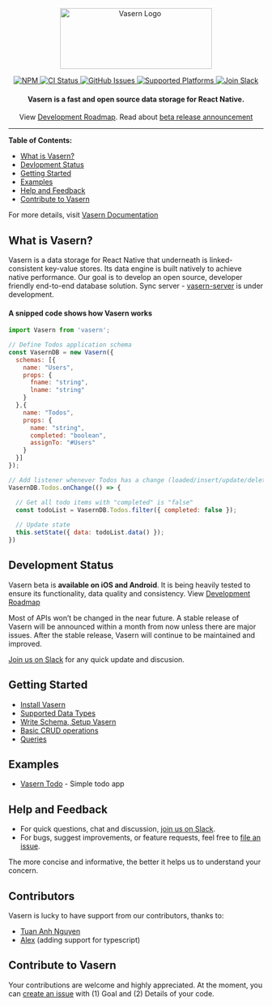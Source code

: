 
<p align="center">  
<img align="center" src="https://unpkg.com/vasern@0.2.4/vasern-logo.svg" alt="Vasern Logo" width="300" height="120">
</p>

<p align="center">
  <a href="https://npmjs.com/package/vasern">
    <img src="https://img.shields.io/npm/v/vasern.svg" alt="NPM">
  </a>
  
  <a href="https://travis-ci.org/vasern/vasern">
    <img src="https://img.shields.io/travis/vasern/vasern.svg?logo=travis" alt="CI Status">
  </a>
  
  <a href="https://github.com/vasern/vasern/issues">
    <img src="https://img.shields.io/github/issues/vasern/vasern.svg" alt="GitHub Issues">
  </a>
  
  <a href="https://github.com/vasern/vasern">
    <img src="https://img.shields.io/badge/React%20Native-iOS%20%2B%20Android-brightgreen.svg" alt="Supported Platforms ">
  </a>
  
  <a href="https://join.slack.com/t/vasern/shared_invite/enQtNDU4NTk2MDI5OTcyLTRiYzRjZDI5YTAyMjlhYzg1YTdhNjFjZGNkODI1OTQwYzExZjA3NWRkYTY1MGE2ZjU0YzU3NzE2NzUwZmEwMjM">
    <img src="https://img.shields.io/badge/chat-on%20Slack-%23e21357.svg?logo=slack" alt="Join Slack">
  </a>
</p>

<h4 align="center">
Vasern is a fast and open source data storage for React Native.
</h4>

<p align="center">
  View <a href="https://github.com/vasern/vasern/blob/master/roadmap.md">Development Roadmap</a>. Read about <a href="https://medium.com/vasern/vasern-a-fast-lightweight-and-open-source-data-storage-for-react-native-7fccff7506a1">beta release announcement</a>
</p>


---

__Table of Contents:__

- [What is Vasern?](#what-is-vasern)
- [Devlopment Status](#development-status)
- [Getting Started](#getting-started)
- [Examples](#examples)
- [Help and Feedback](#help-and-feedback)
- [Contribute to Vasern](#contribute-to-vasern)


For more details, visit [Vasern Documentation](https://vasern.com/docs/overview)

## What is Vasern?

Vasern is a data storage for React Native that underneath is linked-consistent key-value stores. Its data engine is built natively to achieve native performance. Our goal is to develop an open source, developer friendly end-to-end database solution. Sync server - [vasern-server](https://github.com/vasern/vasern-server) is under development.

#### A snipped code shows how Vasern works

```javascript
import Vasern from 'vasern';

// Define Todos application schema
const VasernDB = new Vasern({ 
  schemas: [{
    name: "Users",
    props: {
      fname: "string",
      lname: "string"
    }
  },{
    name: "Todos",
    props: {
      name: "string",
      completed: "boolean",
      assignTo: "#Users"
    }
  }]
});

// Add listener whenever Todos has a change (loaded/insert/update/delete)
VasernDB.Todos.onChange(() => {

  // Get all todo items with "completed" is "false"
  const todoList = VasernDB.Todos.filter({ completed: false });
  
  // Update state
  this.setState({ data: todoList.data() });
})
```

## Development Status

Vasern beta is **available on iOS and Android**. It is being heavily tested to ensure its functionality, data quality and consistency. View [Development Roadmap](roadmap.md)

Most of APIs won’t be changed in the near future. A stable release of Vasern will be announced within a month from now unless there are major issues. After the stable release, Vasern will continue to be maintained and improved.

[Join us on Slack](https://join.slack.com/t/vasern/shared_invite/enQtNDU4NTk2MDI5OTcyLTRiYzRjZDI5YTAyMjlhYzg1YTdhNjFjZGNkODI1OTQwYzExZjA3NWRkYTY1MGE2ZjU0YzU3NzE2NzUwZmEwMjM) for any quick update and discusion.


## Getting Started

- [Install Vasern](https://vasern.com/docs/install-vasern)
- [Supported Data Types](https://vasern.com/docs/supported-data-types)
- [Write Schema, Setup Vasern](https://vasern.com/docs/write-schema-setup-vasern)
- [Basic CRUD operations](https://vasern.com/docs/basic-crud-operation)
- [Queries](https://vasern.com/docs/queries)


## Examples

- [Vasern Todo](https://vasern.com/docs/todo-example) - Simple todo app

## Help and Feedback

- For quick questions, chat and discussion, [join us on Slack](https://join.slack.com/t/vasern/shared_invite/enQtNDU4NTk2MDI5OTcyLTRiYzRjZDI5YTAyMjlhYzg1YTdhNjFjZGNkODI1OTQwYzExZjA3NWRkYTY1MGE2ZjU0YzU3NzE2NzUwZmEwMjM).
- For bugs, suggest improvements, or feature requests, feel free to [file an issue](https://github.com/vasern/vasern/issues).

The more concise and informative, the better it helps us to understand your concern.

## Contributors

Vasern is lucky to have support from our contributors, thanks to:

- [Tuan Anh Nguyen](https://github.com/anhtuank7c)
- [Alex](https://github.com/curtisy1) (adding support for typescript)

## Contribute to Vasern

Your contributions are welcome and highly appreciated. At the moment, you can [create an issue](https://github.com/vasern/vasern/issues) with (1) Goal and (2) Details of your code.
